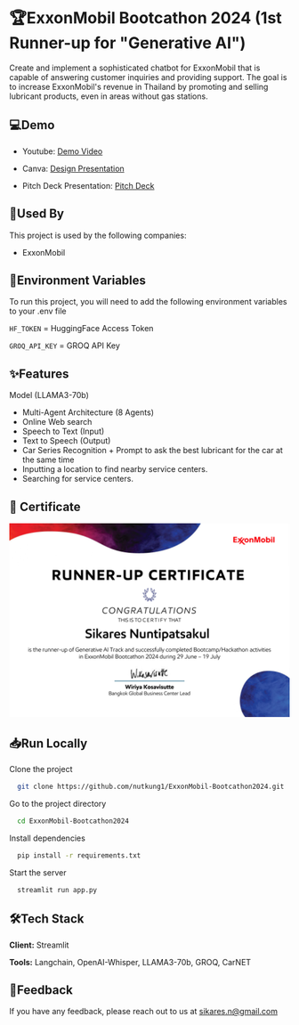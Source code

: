 # 🏆ExxonMobil Bootcathon 2024 (1st Runner-up for "Generative AI")

Create and implement a sophisticated chatbot for ExxonMobil that is capable of answering customer inquiries and providing support. The goal is to increase ExxonMobil's revenue in Thailand by promoting and selling lubricant products, even in areas without gas stations.


## 💻Demo

- Youtube: [Demo Video](https://youtu.be/HxGgvHc3r9Y?si=MfI0oBARUAeF70hB)

- Canva: [Design Presentation](https://www.canva.com/design/DAGJ52rZEYY/L8NCkjP9sCHD1Bv-MHaiYQ/edit?utm_content=DAGJ52rZEYY&utm_campaign=designshare&utm_medium=link2&utm_source=sharebutton)

- Pitch Deck Presentation: [Pitch Deck](https://www.canva.com/design/DAGK1riGZfc/l_aQi1OqX08wY-PCho4suw/edit?utm_content=DAGK1riGZfc&utm_campaign=designshare&utm_medium=link2&utm_source=sharebutton)


## 🚀Used By

This project is used by the following companies:

- ExxonMobil


## 🔑Environment Variables

To run this project, you will need to add the following environment variables to your .env file

`HF_TOKEN` = HuggingFace Access Token

`GROQ_API_KEY` = GROQ API Key


## ✨Features

Model (LLAMA3-70b)
- Multi-Agent Architecture (8 Agents)
- Online Web search
- Speech to Text (Input)
- Text to Speech (Output)
- Car Series Recognition + Prompt to ask the best lubricant for the car at the same time
- Inputting a location to find nearby service centers.
- Searching for service centers.

## 🏅 Certificate

<img src="Certificate/Sikares_Bootcathon.jpg" alt="Runner-Up Certificate" title="Runner-Up Certificate" width="550"/>


## 📥Run Locally

Clone the project

```bash
  git clone https://github.com/nutkung1/ExxonMobil-Bootcathon2024.git
```

Go to the project directory

```bash
  cd ExxonMobil-Bootcathon2024
```

Install dependencies

```bash
  pip install -r requirements.txt
```

Start the server

```bash
  streamlit run app.py
```


## 🛠️Tech Stack

**Client:** Streamlit

**Tools:** Langchain, OpenAI-Whisper, LLAMA3-70b, GROQ, CarNET


## 💬Feedback

If you have any feedback, please reach out to us at sikares.n@gmail.com